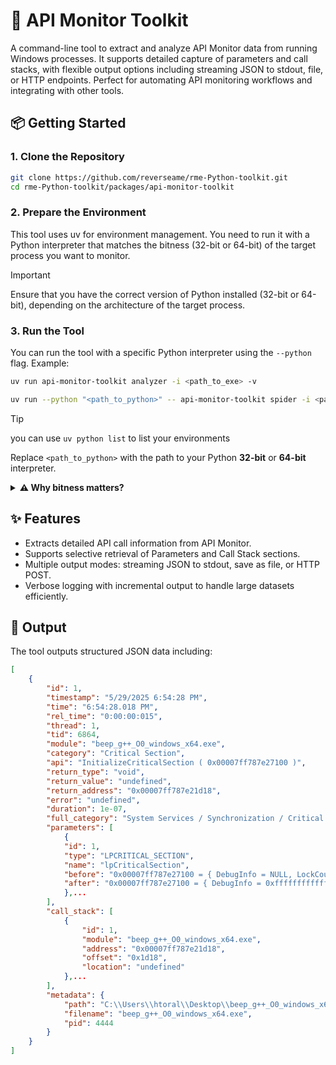 # 🐍 API Monitor Toolkit

A command-line tool to extract and analyze API Monitor data from running Windows processes. It supports detailed capture of parameters and call stacks, with flexible output options including streaming JSON to stdout, file, or HTTP endpoints. Perfect for automating API monitoring workflows and integrating with other tools.

## 📦 Getting Started

### 1. Clone the Repository

```bash
git clone https://github.com/reverseame/rme-Python-toolkit.git
cd rme-Python-toolkit/packages/api-monitor-toolkit
```

### 2. Prepare the Environment

This tool uses uv for environment management. You need to run it with a Python interpreter that matches the bitness (32-bit or 64-bit) of the target process you want to monitor.

> [!IMPORTANT]
> Ensure that you have the correct version of Python installed (32-bit or 64-bit), depending on the architecture of the target process.

### 3. Run the Tool

You can run the tool with a specific Python interpreter using the `--python` flag. Example:

```bash
uv run api-monitor-toolkit analyzer -i <path_to_exe> -v
```

```bash
uv run --python "<path_to_python>" -- api-monitor-toolkit spider -i <path_to_apmx> -p -c -o output.json -v
```


> [!TIP]
> you can use `uv python list` to list your environments

Replace `<path_to_python>` with the path to your Python **32-bit** or **64-bit** interpreter.

<details> 
<summary>
<strong>⚠️ Why bitness matters?</strong>
</summary>

This toolkit reads memory directly from API Monitor using low-level system APIs.
Because of Windows architecture restrictions, you must use a Python interpreter with the same bitness (32 or 64) as the target application:
- If the target process is 32-bit → you must run the scraper with Python 32-bit.
- If the target process is 64-bit → you must run the scraper with Python 64-bit.

</details>

## ✨ Features

- Extracts detailed API call information from API Monitor.
- Supports selective retrieval of Parameters and Call Stack sections.
- Multiple output modes: streaming JSON to stdout, save as file, or HTTP POST.
- Verbose logging with incremental output to handle large datasets efficiently.

## 📂 Output

The tool outputs structured JSON data including:

```json
[
    {
        "id": 1,
        "timestamp": "5/29/2025 6:54:28 PM",
        "time": "6:54:28.018 PM",
        "rel_time": "0:00:00:015",
        "thread": 1,
        "tid": 6864,
        "module": "beep_g++_O0_windows_x64.exe",
        "category": "Critical Section",
        "api": "InitializeCriticalSection ( 0x00007ff787e27100 )",
        "return_type": "void",
        "return_value": "undefined",
        "return_address": "0x00007ff787e21d18",
        "error": "undefined",
        "duration": 1e-07,
        "full_category": "System Services / Synchronization / Critical Section",
        "parameters": [
            {
            "id": 1,
            "type": "LPCRITICAL_SECTION",
            "name": "lpCriticalSection",
            "before": "0x00007ff787e27100 = { DebugInfo = NULL, LockCount = 0, RecursionCount = 0  ...}",
            "after": "0x00007ff787e27100 = { DebugInfo = 0xffffffffffffffff, LockCount = -1, RecursionCount = 0  ...}"
            },...
        ],
        "call_stack": [
            {
                "id": 1,
                "module": "beep_g++_O0_windows_x64.exe",
                "address": "0x00007ff787e21d18",
                "offset": "0x1d18",
                "location": "undefined"
            },...
        ],
        "metadata": {
            "path": "C:\\Users\\htoral\\Desktop\\beep_g++_O0_windows_x64.exe", 
            "filename": "beep_g++_O0_windows_x64.exe", 
            "pid": 4444
        }
    }
]
```
